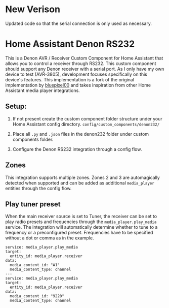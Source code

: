 # New Verison
Updated code so that the serial connection is only used as necessary.

# Home Assistant Denon RS232

This is a Denon AVR / Receiver Custom Component for Home Assistant that allows you to control a receiver through RS232. This custom component should support any Denon receiver with a serial port.
As I only have my own device to test (AVR-3805), development focuses specifically on this device's features. 
This implementation is a fork of the original implementation by [bluepixel00](https://github.com/bluepixel00/HomeAssistant_Denon_RS232) and takes inspiration from other Home Assistant media player integrations.

## Setup:
1) If not present create the custom component folder structure under your Home Assistant config directory.
`config/custom_components/denon232/`

2) Place all `.py` and `.json` files in the denon232 folder under custom components folder.

3) Configure the Denon RS232 integration through a config flow.

## Zones
This integration supports multiple zones. Zones 2 and 3 are automagically detected when supported and can be added as additional `media_player` entities through the config flow.

## Play tuner preset
When the main receiver source is set to Tuner, the receiver can be set to play radio presets and frequencies through the `media_player.play_media` service.
The integration will automatically determine whether to tune to a frequency or a preconfigured preset. Frequencies have to be specified without a dot or comma as in the example.

```
service: media_player.play_media
target:
  entity_id: media_player.receiver
data:
  media_content_id: "A1"
  media_content_type: channel
---
service: media_player.play_media
target:
  entity_id: media_player.receiver
data:
  media_content_id: "9220"
  media_content_type: channel
```
